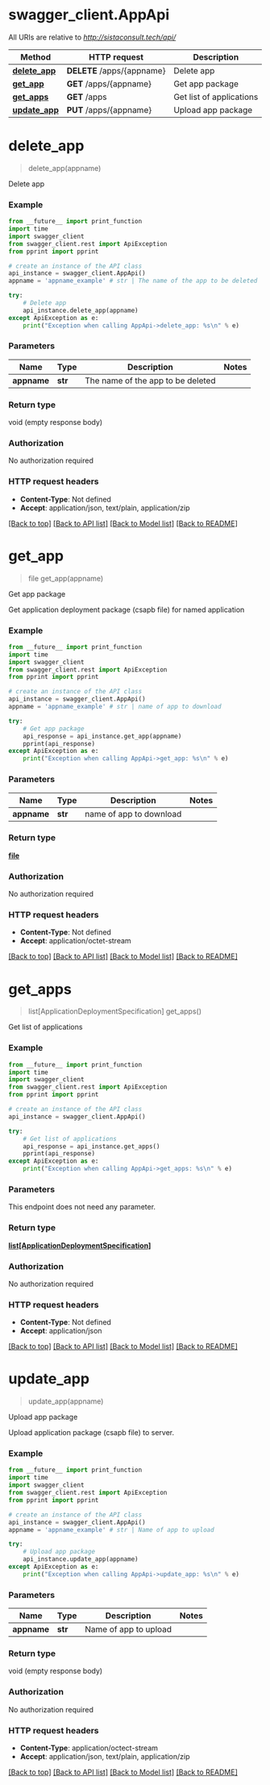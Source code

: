 # swagger_client.AppApi

All URIs are relative to *http://sistaconsult.tech/api/*

Method | HTTP request | Description
------------- | ------------- | -------------
[**delete_app**](AppApi.md#delete_app) | **DELETE** /apps/{appname} | Delete app
[**get_app**](AppApi.md#get_app) | **GET** /apps/{appname} | Get app package
[**get_apps**](AppApi.md#get_apps) | **GET** /apps | Get list of applications
[**update_app**](AppApi.md#update_app) | **PUT** /apps/{appname} | Upload app package


# **delete_app**
> delete_app(appname)

Delete app

### Example
```python
from __future__ import print_function
import time
import swagger_client
from swagger_client.rest import ApiException
from pprint import pprint

# create an instance of the API class
api_instance = swagger_client.AppApi()
appname = 'appname_example' # str | The name of the app to be deleted

try:
    # Delete app
    api_instance.delete_app(appname)
except ApiException as e:
    print("Exception when calling AppApi->delete_app: %s\n" % e)
```

### Parameters

Name | Type | Description  | Notes
------------- | ------------- | ------------- | -------------
 **appname** | **str**| The name of the app to be deleted | 

### Return type

void (empty response body)

### Authorization

No authorization required

### HTTP request headers

 - **Content-Type**: Not defined
 - **Accept**: application/json, text/plain, application/zip

[[Back to top]](#) [[Back to API list]](../README.md#documentation-for-api-endpoints) [[Back to Model list]](../README.md#documentation-for-models) [[Back to README]](../README.md)

# **get_app**
> file get_app(appname)

Get app package

Get application deployment package (csapb file) for named application

### Example
```python
from __future__ import print_function
import time
import swagger_client
from swagger_client.rest import ApiException
from pprint import pprint

# create an instance of the API class
api_instance = swagger_client.AppApi()
appname = 'appname_example' # str | name of app to download

try:
    # Get app package
    api_response = api_instance.get_app(appname)
    pprint(api_response)
except ApiException as e:
    print("Exception when calling AppApi->get_app: %s\n" % e)
```

### Parameters

Name | Type | Description  | Notes
------------- | ------------- | ------------- | -------------
 **appname** | **str**| name of app to download | 

### Return type

[**file**](file.md)

### Authorization

No authorization required

### HTTP request headers

 - **Content-Type**: Not defined
 - **Accept**: application/octet-stream

[[Back to top]](#) [[Back to API list]](../README.md#documentation-for-api-endpoints) [[Back to Model list]](../README.md#documentation-for-models) [[Back to README]](../README.md)

# **get_apps**
> list[ApplicationDeploymentSpecification] get_apps()

Get list of applications

### Example
```python
from __future__ import print_function
import time
import swagger_client
from swagger_client.rest import ApiException
from pprint import pprint

# create an instance of the API class
api_instance = swagger_client.AppApi()

try:
    # Get list of applications
    api_response = api_instance.get_apps()
    pprint(api_response)
except ApiException as e:
    print("Exception when calling AppApi->get_apps: %s\n" % e)
```

### Parameters
This endpoint does not need any parameter.

### Return type

[**list[ApplicationDeploymentSpecification]**](ApplicationDeploymentSpecification.md)

### Authorization

No authorization required

### HTTP request headers

 - **Content-Type**: Not defined
 - **Accept**: application/json

[[Back to top]](#) [[Back to API list]](../README.md#documentation-for-api-endpoints) [[Back to Model list]](../README.md#documentation-for-models) [[Back to README]](../README.md)

# **update_app**
> update_app(appname)

Upload app package

Upload application package (csapb file) to server.

### Example
```python
from __future__ import print_function
import time
import swagger_client
from swagger_client.rest import ApiException
from pprint import pprint

# create an instance of the API class
api_instance = swagger_client.AppApi()
appname = 'appname_example' # str | Name of app to upload

try:
    # Upload app package
    api_instance.update_app(appname)
except ApiException as e:
    print("Exception when calling AppApi->update_app: %s\n" % e)
```

### Parameters

Name | Type | Description  | Notes
------------- | ------------- | ------------- | -------------
 **appname** | **str**| Name of app to upload | 

### Return type

void (empty response body)

### Authorization

No authorization required

### HTTP request headers

 - **Content-Type**: application/octect-stream
 - **Accept**: application/json, text/plain, application/zip

[[Back to top]](#) [[Back to API list]](../README.md#documentation-for-api-endpoints) [[Back to Model list]](../README.md#documentation-for-models) [[Back to README]](../README.md)

